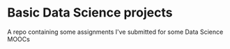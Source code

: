 # Basic Data Science projects
A repo containing some assignments I've submitted for some Data Science MOOCs
